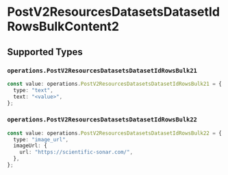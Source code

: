 # PostV2ResourcesDatasetsDatasetIdRowsBulkContent2


## Supported Types

### `operations.PostV2ResourcesDatasetsDatasetIdRowsBulk21`

```typescript
const value: operations.PostV2ResourcesDatasetsDatasetIdRowsBulk21 = {
  type: "text",
  text: "<value>",
};
```

### `operations.PostV2ResourcesDatasetsDatasetIdRowsBulk22`

```typescript
const value: operations.PostV2ResourcesDatasetsDatasetIdRowsBulk22 = {
  type: "image_url",
  imageUrl: {
    url: "https://scientific-sonar.com/",
  },
};
```

